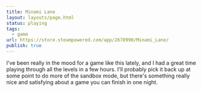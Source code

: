 ```yaml
---
title: Minami Lane
layout: layouts/page.html
status: playing
tags:
  - game
url: https://store.steampowered.com/app/2678990/Minami_Lane/
publish: true
---
```

I've been really in the mood for a game like this lately, and I had a great time playing through all the levels in a few hours. I'll probably pick it back up at some point to do more of the sandbox mode, but there's something really nice and satisfying about a game you can finish in one night.